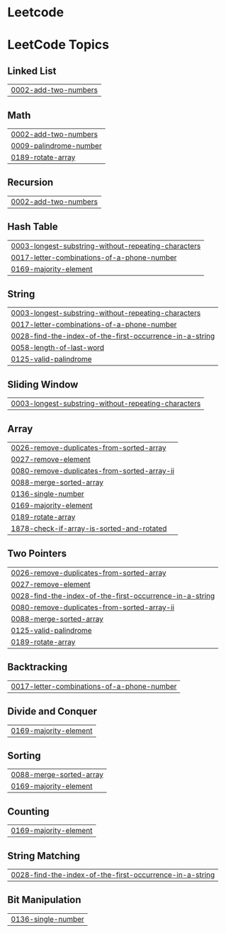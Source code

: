 # Leetcode

<!---LeetCode Topics Start-->
# LeetCode Topics
## Linked List
|  |
| ------- |
| [0002-add-two-numbers](https://github.com/vyshnavi-999/Leetcode/tree/master/0002-add-two-numbers) |
## Math
|  |
| ------- |
| [0002-add-two-numbers](https://github.com/vyshnavi-999/Leetcode/tree/master/0002-add-two-numbers) |
| [0009-palindrome-number](https://github.com/vyshnavi-999/Leetcode/tree/master/0009-palindrome-number) |
| [0189-rotate-array](https://github.com/vyshnavi-999/Leetcode/tree/master/0189-rotate-array) |
## Recursion
|  |
| ------- |
| [0002-add-two-numbers](https://github.com/vyshnavi-999/Leetcode/tree/master/0002-add-two-numbers) |
## Hash Table
|  |
| ------- |
| [0003-longest-substring-without-repeating-characters](https://github.com/vyshnavi-999/Leetcode/tree/master/0003-longest-substring-without-repeating-characters) |
| [0017-letter-combinations-of-a-phone-number](https://github.com/vyshnavi-999/Leetcode/tree/master/0017-letter-combinations-of-a-phone-number) |
| [0169-majority-element](https://github.com/vyshnavi-999/Leetcode/tree/master/0169-majority-element) |
## String
|  |
| ------- |
| [0003-longest-substring-without-repeating-characters](https://github.com/vyshnavi-999/Leetcode/tree/master/0003-longest-substring-without-repeating-characters) |
| [0017-letter-combinations-of-a-phone-number](https://github.com/vyshnavi-999/Leetcode/tree/master/0017-letter-combinations-of-a-phone-number) |
| [0028-find-the-index-of-the-first-occurrence-in-a-string](https://github.com/vyshnavi-999/Leetcode/tree/master/0028-find-the-index-of-the-first-occurrence-in-a-string) |
| [0058-length-of-last-word](https://github.com/vyshnavi-999/Leetcode/tree/master/0058-length-of-last-word) |
| [0125-valid-palindrome](https://github.com/vyshnavi-999/Leetcode/tree/master/0125-valid-palindrome) |
## Sliding Window
|  |
| ------- |
| [0003-longest-substring-without-repeating-characters](https://github.com/vyshnavi-999/Leetcode/tree/master/0003-longest-substring-without-repeating-characters) |
## Array
|  |
| ------- |
| [0026-remove-duplicates-from-sorted-array](https://github.com/vyshnavi-999/Leetcode/tree/master/0026-remove-duplicates-from-sorted-array) |
| [0027-remove-element](https://github.com/vyshnavi-999/Leetcode/tree/master/0027-remove-element) |
| [0080-remove-duplicates-from-sorted-array-ii](https://github.com/vyshnavi-999/Leetcode/tree/master/0080-remove-duplicates-from-sorted-array-ii) |
| [0088-merge-sorted-array](https://github.com/vyshnavi-999/Leetcode/tree/master/0088-merge-sorted-array) |
| [0136-single-number](https://github.com/vyshnavi-999/Leetcode/tree/master/0136-single-number) |
| [0169-majority-element](https://github.com/vyshnavi-999/Leetcode/tree/master/0169-majority-element) |
| [0189-rotate-array](https://github.com/vyshnavi-999/Leetcode/tree/master/0189-rotate-array) |
| [1878-check-if-array-is-sorted-and-rotated](https://github.com/vyshnavi-999/Leetcode/tree/master/1878-check-if-array-is-sorted-and-rotated) |
## Two Pointers
|  |
| ------- |
| [0026-remove-duplicates-from-sorted-array](https://github.com/vyshnavi-999/Leetcode/tree/master/0026-remove-duplicates-from-sorted-array) |
| [0027-remove-element](https://github.com/vyshnavi-999/Leetcode/tree/master/0027-remove-element) |
| [0028-find-the-index-of-the-first-occurrence-in-a-string](https://github.com/vyshnavi-999/Leetcode/tree/master/0028-find-the-index-of-the-first-occurrence-in-a-string) |
| [0080-remove-duplicates-from-sorted-array-ii](https://github.com/vyshnavi-999/Leetcode/tree/master/0080-remove-duplicates-from-sorted-array-ii) |
| [0088-merge-sorted-array](https://github.com/vyshnavi-999/Leetcode/tree/master/0088-merge-sorted-array) |
| [0125-valid-palindrome](https://github.com/vyshnavi-999/Leetcode/tree/master/0125-valid-palindrome) |
| [0189-rotate-array](https://github.com/vyshnavi-999/Leetcode/tree/master/0189-rotate-array) |
## Backtracking
|  |
| ------- |
| [0017-letter-combinations-of-a-phone-number](https://github.com/vyshnavi-999/Leetcode/tree/master/0017-letter-combinations-of-a-phone-number) |
## Divide and Conquer
|  |
| ------- |
| [0169-majority-element](https://github.com/vyshnavi-999/Leetcode/tree/master/0169-majority-element) |
## Sorting
|  |
| ------- |
| [0088-merge-sorted-array](https://github.com/vyshnavi-999/Leetcode/tree/master/0088-merge-sorted-array) |
| [0169-majority-element](https://github.com/vyshnavi-999/Leetcode/tree/master/0169-majority-element) |
## Counting
|  |
| ------- |
| [0169-majority-element](https://github.com/vyshnavi-999/Leetcode/tree/master/0169-majority-element) |
## String Matching
|  |
| ------- |
| [0028-find-the-index-of-the-first-occurrence-in-a-string](https://github.com/vyshnavi-999/Leetcode/tree/master/0028-find-the-index-of-the-first-occurrence-in-a-string) |
## Bit Manipulation
|  |
| ------- |
| [0136-single-number](https://github.com/vyshnavi-999/Leetcode/tree/master/0136-single-number) |
<!---LeetCode Topics End-->